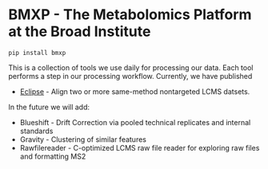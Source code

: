 # BMXP - The Metabolomics Platform at the Broad Institute

`pip install bmxp`

This is a collection of tools we use daily for processing our data. Each tool performs a step in our processing workflow. Currently, we have published

* [Eclipse](https://github.com/broadinstitute/bmxp/tree/main/bmxp/eclipse) - Align two or more same-method nontargeted LCMS datsets. 

In the future we will add:

* Blueshift - Drift Correction via pooled technical replicates and internal standards
* Gravity - Clustering of similar features
* Rawfilereader - C-optimized LCMS raw file reader for exploring raw files and formatting MS2

